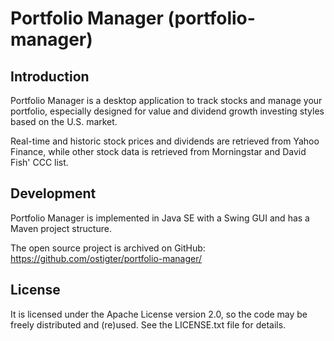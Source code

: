 # Portfolio Manager (portfolio-manager)

## Introduction

Portfolio Manager is a desktop application to track stocks and manage your portfolio, especially designed for value and dividend growth investing styles based on the U.S. market.

Real-time and historic stock prices and dividends are retrieved from Yahoo Finance, while other stock data is retrieved from Morningstar and David Fish' CCC list.

## Development

Portfolio Manager is implemented in Java SE with a Swing GUI and has a Maven project structure.

The open source project is archived on GitHub:
https://github.com/ostigter/portfolio-manager/

## License

It is licensed under the Apache License version 2.0, so the code may be freely distributed and (re)used. See the LICENSE.txt file for details.
